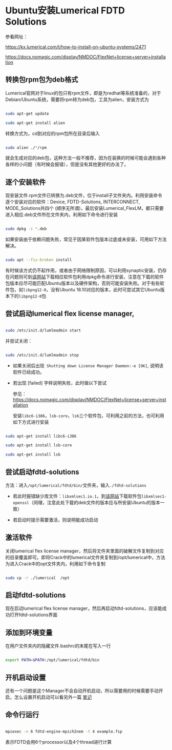 #   Ubuntu安装Lumerical FDTD Solutions



参看网址：



https://kx.lumerical.com/t/how-to-install-on-ubuntu-systems/2471

https://docs.nomagic.com/display/NMDOC/FlexNet+license+server+installation



## 转换包rpm包为deb格式



Lumerical官网对于linux的包只有rpm文件，即是为redhat等系统准备的，对于Debian/Ubuntu系统，需要将rpm转为deb包，工具为alien，安装方式为



```bash

sudo apt-get update

sudo apt-get install alien

```



转换方式为，cd到对应的rpm包所在目录后输入



```bash

sudo alien ./*/rpm

```



就会生成对应的deb包，这种方法一般不推荐，因为在装换的时候可能会遇到各种各样的小问题（有时候会报错），但是没有其他更好的办法了。



## 逐个安装软件



现安装文件.rpm文件已转换为.deb文件，位于install子文件夹内。利用安装命令逐个安装对应的软件：Device, FDTD-Solutions, INTERCONNECT, MODE_Solutions共四个 (顺序无所谓)，最后安装Lumerical_FlexLM，都只需要进入相应.deb文件所在文件夹内，利用如下命令进行安装



```bash

sudo dpkg -i *.deb

```



如果安装由于依赖问题失败，常见于因某软件包版本过底或未安装，可用如下方法解决。



```bash

sudo apt --fix-broken install

```



有时候该方式仍不起作用，或者由于网络限制原因，可以利用synaptic安装，仍存在问题则可到[该网站](https://packages.ubuntu.com/)下载相应软件包利用dpkg命令进行安装，注意在下载的软件包版本应尽可能匹配Ubuntu版本以及硬件架构，否则可能安装失败。对于有些软件包，如`libpng12-0`，没有Ubuntu 18.10对应的版本，此时可尝试其它Ubuntu版本下的`libpng12-0`包



## 尝试启动lumerical flex license manager,



```bash

sudo /etc/init.d/lumlmadmin start

```



并尝试关闭：



```bash

sudo /etc/init.d/lumlmadmin stop

```



* 如果关闭后出现` Shutting down License Manager Daemon:-e [OK]`, 说明该软件已经成功。

* 若出现 [failed] 字样说明失败，此时做以下尝试

    参见：https://docs.nomagic.com/display/NMDOC/FlexNet+license+server+installation

    安装`libc6-i386`，`lsb-core`，`lsb`三个软件包，可利用之前的方法，也可利用如下方式进行安装

    

```bash

sudo apt-get install libc6-i386

sudo apt-get install lsb-core

sudo apt-get install lsb

```







## 尝试启动fdtd-solutions



方法：进入`/opt/lumerical/fdtd/bin/`文件夹，输入`./fdtd-solutions`



* 若此时报错缺少库文件：`libxmlsec1.io.1`，到[该网站](https://packages.ubuntu.com/)下载软件包`libxmlsec1-openssl`（同理，注意此处下载的deb文件的版本应与所安装Ubuntu的版本一致）

* 若启动时提示需要激活，则说明能成功启动



## 激活软件



关闭lumerical flex license manager，然后将文件夹里面的破解文件复制到对应的目录覆盖即可。即将Crack中的lumerical文件夹复制到/opt/lumerical中，方法为进入Crack中的opt文件夹内，利用如下命令复制



```bash

sudo cp -r ./lumerical  /opt

```



## 启动fdtd-solutions



现在启动lumerical flex license manager，然后再启动fdtd-solutions，应该能成功打开fdtd-solutions界面



## 添加到环境变量

在用户文件夹内的隐藏文件.bashrc的末尾在写入一行



```bash

export PATH=$PATH:/opt/lumerical/fdtd/bin

```



## 开机启动设置



还有一个问题是这个Manager不会自动开机启动，所以需要用的时候需要手动开启，怎么设置开机启动可以看另外一篇 [笔记](https://knifelees3.github.io/2019/03/02/Linux%E8%AE%BE%E7%BD%AE%E5%AE%9A%E6%97%B6%E8%BF%90%E8%A1%8C%E8%84%9A%E6%9C%AC/#more)



## 命令行运行



```bash

mpiexec -n 6 fdtd-engine-mpich2nem -t 4 example.fsp

```



表示FDTD会用6个processor以及4个thread进行计算
